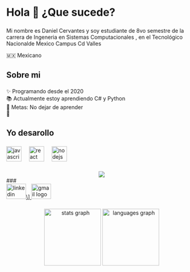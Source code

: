 <h1 align="left">Hola 👋 ¿Que sucede?</h1>

###

<p align="left">Mi nombre es Daniel Cervantes y soy estudiante de 8vo semestre de la carrera de Ingeneria en Sistemas Computacionales , en el Tecnológico Nacionalde Mexico Campus Cd Valles</p>
<p align="left">🇲🇽 Mexicano</p>

###

<h2 align="left">Sobre mi</h2>

###

<p align="left">✨ Programando  desde el 2020 <br>📚 Actualmente estoy aprendiendo C# y Python<br>🎯 Metas: No dejar de aprender <br>🎲 </p>

###

<h2 align="left">Yo desarollo</h2>

###

<div align="left">
  <img src="https://cdn.jsdelivr.net/gh/devicons/devicon/icons/javascript/javascript-original.svg" height="40" alt="javascript logo"  />
  <img width="12" />
  <img src="https://cdn.jsdelivr.net/gh/devicons/devicon/icons/react/react-original.svg" height="40" alt="react logo"  />
  <img width="12" />
  <img src="https://cdn.jsdelivr.net/gh/devicons/devicon/icons/nodejs/nodejs-original.svg" height="40" alt="nodejs logo"  />
  <img width="12" />
</div>

###
<div align="center">
  <img src="https://profile-counter.glitch.me/20690146daniel/count.svg?"  />
</div>
###
<div align="left">
  <a href="https://www.linkedin.com/in/daniel-cervantes-3783602b3/" target="_blank">
    <img src="https://raw.githubusercontent.com/maurodesouza/profile-readme-generator/master/src/assets/icons/social/linkedin/default.svg" width="52" height="40" alt="linkedin logo"  />\]

  </a>
  <a>
    <img src="https://raw.githubusercontent.com/maurodesouza/profile-readme-generator/master/src/assets/icons/social/gmail/default.svg" width="52" height="40" alt="gmail logo" />
  </a>
  
</div>

###
<div align="center">
  <img src="https://github-readme-stats.vercel.app/api?username=20690146daniel&hide_title=false&hide_rank=false&show_icons=true&include_all_commits=true&count_private=true&disable_animations=false&theme=dracula&locale=en&hide_border=false&order=1" height="150" alt="stats graph"  />
  <img src="https://github-readme-stats.vercel.app/api/top-langs?username=20690146daniel&locale=en&hide_title=false&layout=compact&card_width=320&langs_count=5&theme=dracula&hide_border=false&order=2" height="150" alt="languages graph"  />
</div>

###
